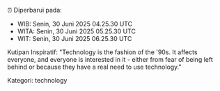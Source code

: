 ⏰ Diperbarui pada:
- WIB: Senin, 30 Juni 2025 04.25.30 UTC
- WITA: Senin, 30 Juni 2025 05.25.30 UTC
- WIT: Senin, 30 Juni 2025 06.25.30 UTC

Kutipan Inspiratif:
"Technology is the fashion of the '90s. It affects everyone, and everyone is interested in it - either from fear of being left behind or because they have a real need to use technology."


Kategori: technology

